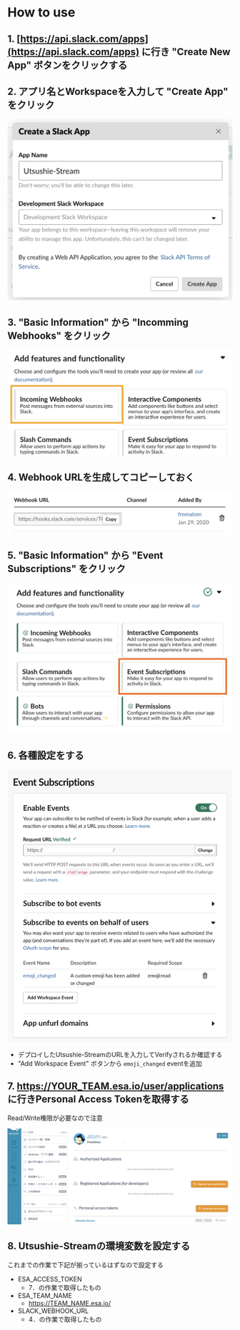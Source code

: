 # How to use
## 1. [https://api.slack.com/apps](https://api.slack.com/apps) に行き "Create New App" ボタンをクリックする

## 2. アプリ名とWorkspaceを入力して "Create App" をクリック
![create_app](readme_images/create_app.png)

## 3. "Basic Information" から "Incomming Webhooks" をクリック
![webhook](readme_images/webhook.png)

## 4. Webhook URLを生成してコピーしておく
![webhook_url](readme_images/webhook_url.png)

## 5. "Basic Information" から "Event Subscriptions" をクリック
![event](readme_images/event.png)

## 6. 各種設定をする
![event_setting](readme_images/event_setting.png)

- デプロイしたUtsushie-StreamのURLを入力してVerifyされるか確認する
- "Add Workspace Event" ボタンから `emoji_changed`  eventを追加

## 7. https://YOUR_TEAM.esa.io/user/applications に行きPersonal Access Tokenを取得する

Read/Write権限が必要なので注意

![esa](readme_images/esa.png)

## 8. Utsushie-Streamの環境変数を設定する
これまでの作業で下記が揃っているはずなので設定する

- ESA_ACCESS_TOKEN
  - 7．の作業で取得したもの
- ESA_TEAM_NAME
  - https://TEAM_NAME.esa.io/
- SLACK_WEBHOOK_URL
  - 4．の作業で取得したもの
